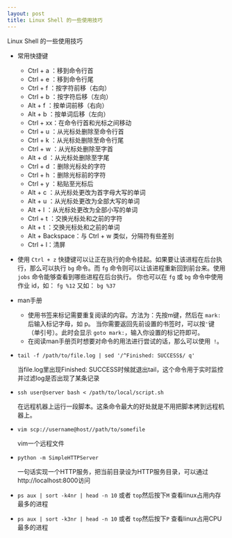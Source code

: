 ```yaml
---
layout: post
title: Linux Shell 的一些使用技巧
---
```


Linux Shell 的一些使用技巧

* 常用快捷键
    - Ctrl + a ：移到命令行首
	- Ctrl + e ：移到命令行尾
	- Ctrl + f ：按字符前移（右向）
	- Ctrl + b ：按字符后移（左向）
	- Alt + f ：按单词前移（右向）
	- Alt + b ：按单词后移（左向）
	- Ctrl + xx：在命令行首和光标之间移动
	- Ctrl + u ：从光标处删除至命令行首
	- Ctrl + k ：从光标处删除至命令行尾
	- Ctrl + w ：从光标处删除至字首
	- Alt + d ：从光标处删除至字尾
	- Ctrl + d ：删除光标处的字符
	- Ctrl + h ：删除光标前的字符
	- Ctrl + y ：粘贴至光标后
	- Alt + c ：从光标处更改为首字母大写的单词
	- Alt + u ：从光标处更改为全部大写的单词
	- Alt + l ：从光标处更改为全部小写的单词
	- Ctrl + t ：交换光标处和之前的字符
	- Alt + t ：交换光标处和之前的单词
	- Alt + Backspace：与 Ctrl + w 类似，分隔符有些差别
	- Ctrl + l：清屏
* 使用 `Ctrl + z` 快捷键可以让正在执行的命令挂起。如果要让该进程在后台执行，那么可以执行 `bg` 命令。而 `fg` 命令则可以让该进程重新回到前台来。使用 `jobs` 命令能够查看到哪些进程在后台执行。 你也可以在 `fg` 或 `bg` 命令中使用作业 id，如： `fg %12` 又如： `bg %37`
* man手册
	* 使用书签来标记需要重复阅读的内容。方法为：先按m键，然后在 `mark:` 后输入标记字母，如 p。 当你需要返回先前设置的书签时，可以按` ' `键（单引号）。此时会显示 `goto mark:`，输入你设置的标记符即可。
	* 在阅读man手册页时想要对命令的用法进行尝试的话，那么可以使用` !`。
* `tail -f /path/to/file.log | sed '/^Finished: SUCCESS$/ q' `

    当file.log里出现Finished: SUCCESS时候就退出tail，这个命令用于实时监控并过滤log是否出现了某条记录
* `ssh user@server bash < /path/to/local/script.sh `

    在远程机器上运行一段脚本。这条命令最大的好处就是不用把脚本拷到远程机器上。
* `vim scp://username@host//path/to/somefile`

    vim一个远程文件

* `python -m SimpleHTTPServer`

    一句话实现一个HTTP服务，把当前目录设为HTTP服务目录，可以通过http://localhost:8000访问

* `ps aux | sort -k4nr | head -n 10` 或者 `top`然后按下`M` 查看linux占用内存最多的进程

* `ps aux | sort -k3nr | head -n 10` 或者 `top`然后按下`P` 查看linux占用CPU最多的进程

